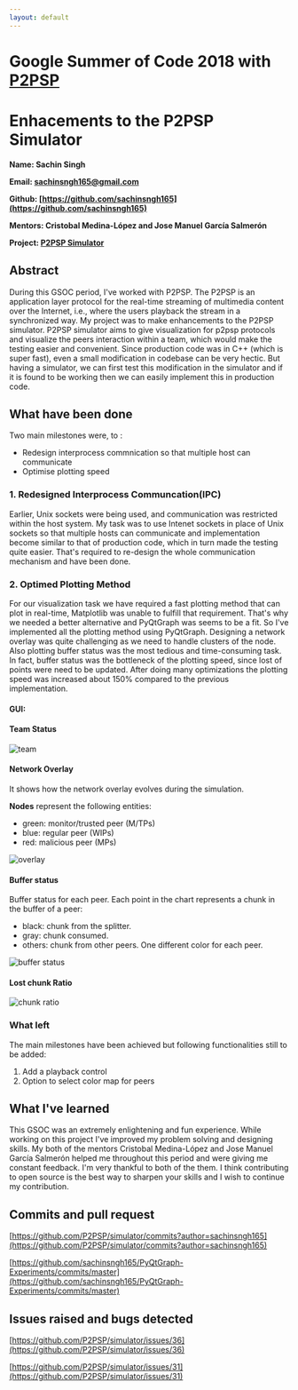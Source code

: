 ```yaml
---
layout: default
---
```

# Google Summer of Code 2018 with [P2PSP](p2psp.org)

# Enhacements to the P2PSP Simulator

**Name: Sachin Singh**

**Email: sachinsngh165@gmail.com**

**Github: [https://github.com/sachinsngh165](https://github.com/sachinsngh165)**

**Mentors: Cristobal Medina-López and Jose Manuel García Salmerón**

**Project: [P2PSP Simulator](https://github.com/P2PSP/simulator/)**

## Abstract
During this GSOC period, I've worked with P2PSP. The P2PSP is an application layer protocol for the real-time streaming of multimedia content over the Internet, i.e., where the users playback the stream in a synchronized way. My project was to make enhancements to the P2PSP simulator. P2PSP simulator aims to give visualization for p2psp protocols and visualize the peers interaction within a team, which would make the testing easier and convenient. Since production code was in C++ (which is super fast), even a small modification in codebase can be very hectic. But having a simulator, we can first test this modification in the simulator and if it is found to be working then we can easily implement this in production code.

## What have been done
Two main milestones were, to :
* Redesign interprocess commnication so that multiple host can communicate
* Optimise plotting speed

### 1. Redesigned Interprocess Communcation(IPC)
Earlier, Unix sockets were being used, and communication was restricted within the host system. My task was to use Intenet sockets in place of Unix sockets so that multiple hosts can communicate and implementation become similar to that of production code, which in turn made the testing quite easier. That's required to re-design the whole communication mechanism and have been done.


### 2. Optimed Plotting Method 
For our visualization task we have required a fast plotting method that can plot in real-time, Matplotlib was unable to fulfill that requirement. That's why we needed a better alternative and PyQtGraph was seems to be a fit. So I've implemented all the plotting method using PyQtGraph. Designing a network overlay was quite challenging as we need to handle clusters of the node. Also plotting buffer status was the most tedious and time-consuming task. In fact, buffer status was the bottleneck of the plotting speed, since lost of points were need to be updated. After doing many optimizations the plotting speed was increased about 150% compared to the previous implementation. 

#### GUI:
#### Team Status 
![team](GSOC_Final_Report_res/team.png)

#### Network Overlay

It shows how the network overlay evolves during the simulation.

**Nodes** represent the following entities:

- green: monitor/trusted peer (M/TPs)
- blue: regular peer (WIPs)
- red: malicious peer (MPs)

![overlay](GSOC_Final_Report_res/network_overlay.png)

#### Buffer status

Buffer status for each peer. Each point in the chart represents a chunk in the buffer of a peer:

- black: chunk from the splitter.
- gray: chunk consumed.
- others: chunk from other peers. One different color for each peer.
 
![buffer status](GSOC_Final_Report_res/buffer_status.png)

#### Lost chunk Ratio
![chunk ratio](GSOC_Final_Report_res/chunk_ratio.png)

### What left
The main milestones have been achieved but following functionalities still to be added:
1. Add a playback control
2. Option to select color map for peers

## What I've learned
This GSOC was an extremely enlightening and fun experience. While working on this project I've improved my problem solving and designing skills. My both of the mentors Cristobal Medina-López and Jose Manuel García Salmerón helped me throughout this period and were giving me constant feedback. I'm very thankful to both of the them. I think contributing to open source is the best way to sharpen your skills and I wish to continue my contribution.

## Commits and pull request
[https://github.com/P2PSP/simulator/commits?author=sachinsngh165](https://github.com/P2PSP/simulator/commits?author=sachinsngh165)

[https://github.com/sachinsngh165/PyQtGraph-Experiments/commits/master](https://github.com/sachinsngh165/PyQtGraph-Experiments/commits/master)

## Issues raised and bugs detected
[https://github.com/P2PSP/simulator/issues/36](https://github.com/P2PSP/simulator/issues/36)

[https://github.com/P2PSP/simulator/issues/31](https://github.com/P2PSP/simulator/issues/31)
